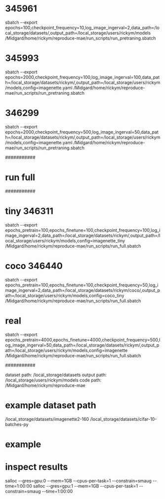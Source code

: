 
# 345961
sbatch --export epochs=100,checkpoint_frequency=10,log_image_ingerval=2,data_path=/local_storage/datasets/,output_path=/local_storage/users/rickym/models /Midgard/home/rickym/reproduce-mae/run_scripts/run_pretraning.sbatch

# 345993
sbatch --export epochs=2000,checkpoint_frequency=100,log_image_ingerval=100,data_path=/local_storage/datasets/rickym/,output_path=/local_storage/users/rickym/models,config=imagenette.yaml /Midgard/home/rickym/reproduce-mae/run_scripts/run_pretraning.sbatch

# 346299
sbatch --export epochs=2000,checkpoint_frequency=500,log_image_ingerval=50,data_path=/local_storage/datasets/rickym/,output_path=/local_storage/users/rickym/models,config=imagenette.yaml /Midgard/home/rickym/reproduce-mae/run_scripts/run_pretraning.sbatch


###########
# run full
###########
# tiny 346311
sbatch --export epochs_pretrain=100,epochs_finetune=100,checkpoint_frequency=100,log_image_ingerval=2,data_path=/local_storage/datasets/rickym/,output_path=/local_storage/users/rickym/models,config=imagenette_tiny /Midgard/home/rickym/reproduce-mae/run_scripts/run_full.sbatch

# coco 346440
sbatch --export epochs_pretrain=100,epochs_finetune=100,checkpoint_frequency=50,log_image_ingerval=2,data_path=/local_storage/datasets/rickym/coco/,output_path=/local_storage/users/rickym/models,config=coco_tiny /Midgard/home/rickym/reproduce-mae/run_scripts/run_full.sbatch

# real 
sbatch --export epochs_pretrain=4000,epochs_finetune=4000,checkpoint_frequency=500,log_image_ingerval=50,data_path=/local_storage/datasets/rickym/,output_path=/local_storage/users/rickym/models,config=imagenette /Midgard/home/rickym/reproduce-mae/run_scripts/run_full.sbatch

###########

dataset path: /local_storage/datasets
output path: /local_storage/users/rickym/models
code path: /Midgard/home/rickym/reproduce-mae

# example dataset path 
/local_storage/datasets/imagenette2-160
/local_storage/datasets/cifar-10-batches-py

# example 


# inspect results 
salloc --gres=gpu:0 --mem=1GB --cpus-per-task=1 --constrain=smaug --time=1:00:00
salloc --gres=gpu:1 --mem=1GB --cpus-per-task=1 --constrain=smaug --time=1:00:00